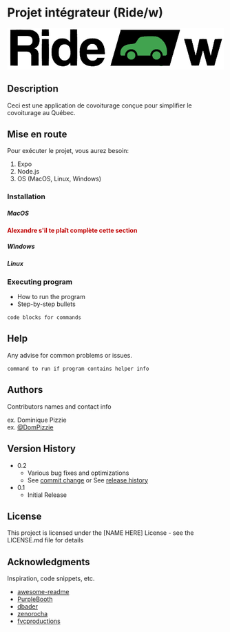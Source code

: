 # Projet intégrateur (Ride/w)
![LOGO](temp_logo.png)

## Description

Ceci est une application de covoiturage conçue pour simplifier le covoiturage au Québec.

## Mise en route

Pour exécuter le projet, vous aurez besoin: 

 1. Expo
 2. Node.js
 3. OS (MacOS, Linux, Windows) 


### Installation

##### MacOS 

<span style="color:#c00000; font-weight:bold;">Alexandre s'il te plaît complète cette section</span>

##### Windows 

##### Linux 




### Executing program

* How to run the program
* Step-by-step bullets
```
code blocks for commands
```

## Help

Any advise for common problems or issues.
```
command to run if program contains helper info
```

## Authors

Contributors names and contact info

ex. Dominique Pizzie  
ex. [@DomPizzie](https://twitter.com/dompizzie)

## Version History

* 0.2
    * Various bug fixes and optimizations
    * See [commit change]() or See [release history]()
* 0.1
    * Initial Release

## License

This project is licensed under the [NAME HERE] License - see the LICENSE.md file for details

## Acknowledgments

Inspiration, code snippets, etc.
* [awesome-readme](https://github.com/matiassingers/awesome-readme)
* [PurpleBooth](https://gist.github.com/PurpleBooth/109311bb0361f32d87a2)
* [dbader](https://github.com/dbader/readme-template)
* [zenorocha](https://gist.github.com/zenorocha/4526327)
* [fvcproductions](https://gist.github.com/fvcproductions/1bfc2d4aecb01a834b46)